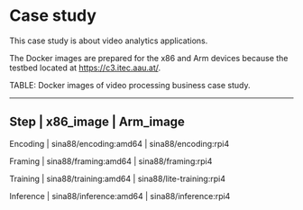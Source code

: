 # Case study


This case study is about video analytics applications.

The Docker images are prepared for the x86 and Arm devices because the testbed located at https://c3.itec.aau.at/.


TABLE: Docker images of video processing business case study.

------------------------------------------------------------
Step      | x86_image              | Arm_image
------------------------------------------------------------

Encoding  | sina88/encoding:amd64  | sina88/encoding:rpi4

Framing   | sina88/framing:amd64   | sina88/framing:rpi4

Training  | sina88/training:amd64  | sina88/lite-training:rpi4

Inference | sina88/inference:amd64 | sina88/inference:rpi4
